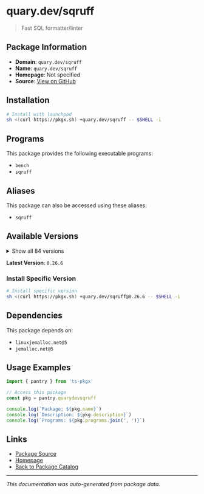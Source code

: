# quary.dev/sqruff

> Fast SQL formatter/linter

## Package Information

- **Domain**: `quary.dev/sqruff`
- **Name**: `quary.dev/sqruff`
- **Homepage**: Not specified
- **Source**: [View on GitHub](https://github.com/pkgxdev/pantry/tree/main/projects/quary.dev/sqruff/package.yml)

## Installation

```bash
# Install with launchpad
sh <(curl https://pkgx.sh) +quary.dev/sqruff -- $SHELL -i
```

## Programs

This package provides the following executable programs:

- `bench`
- `sqruff`

## Aliases

This package can also be accessed using these aliases:

- `sqruff`

## Available Versions

<details>
<summary>Show all 84 versions</summary>

- `0.26.6`, `0.26.5`, `0.26.3`, `0.26.2`, `0.26.0`
- `0.25.28`, `0.25.27`, `0.25.26`, `0.25.25`, `0.25.24`
- `0.25.23`, `0.25.22`, `0.25.21`, `0.25.20`, `0.25.19`
- `0.25.18`, `0.25.17`, `0.25.16`, `0.25.15`, `0.25.14`
- `0.25.13`, `0.25.12`, `0.25.11`, `0.25.10`, `0.25.9`
- `0.25.7`, `0.25.6`, `0.25.5`, `0.25.4`, `0.25.3`
- `0.25.2`, `0.25.1`, `0.24.3`, `0.24.2`, `0.24.1`
- `0.23.1`, `0.23.0`, `0.22.0`, `0.21.12`, `0.21.11`
- `0.21.10`, `0.21.9`, `0.21.8`, `0.21.7`, `0.21.6`
- `0.21.5`, `0.21.4`, `0.21.3`, `0.21.2`, `0.21.1`
- `0.21.0`, `0.20.2`, `0.20.1`, `0.20.0`, `0.19.1`
- `0.19.0`, `0.18.8`, `0.18.6`, `0.18.5`, `0.18.4`
- `0.18.3`, `0.18.2`, `0.18.1`, `0.18.0`, `0.17.0`
- `0.16.0`, `0.15.8`, `0.15.7`, `0.15.4`, `0.15.2`
- `0.15.0`, `0.14.0`, `0.13.1`, `0.13.0`, `0.12.0`
- `0.11.1`, `0.11.0`, `0.10.3`, `0.10.2`, `0.10.1`
- `0.10.0`, `0.9.0`, `0.8.0`, `0.7.6`

</details>

**Latest Version**: `0.26.6`

### Install Specific Version

```bash
# Install specific version
sh <(curl https://pkgx.sh) +quary.dev/sqruff@0.26.6 -- $SHELL -i
```

## Dependencies

This package depends on:

- `linuxjemalloc.net@5`
- `jemalloc.net@5`

## Usage Examples

```typescript
import { pantry } from 'ts-pkgx'

// Access this package
const pkg = pantry.quarydevsqruff

console.log(`Package: ${pkg.name}`)
console.log(`Description: ${pkg.description}`)
console.log(`Programs: ${pkg.programs.join(', ')}`)
```

## Links

- [Package Source](https://github.com/pkgxdev/pantry/tree/main/projects/quary.dev/sqruff/package.yml)
- [Homepage](#)
- [Back to Package Catalog](../package-catalog.md)

---

*This documentation was auto-generated from package data.*
